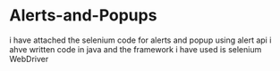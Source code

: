 # Alerts-and-Popups

i have attached the selenium code for alerts and popup using alert api i ahve written code in java and the framework i have used is selenium WebDriver
